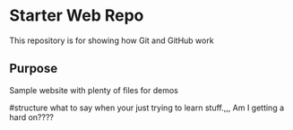 # Starter Web Repo

This repository is for showing how Git and GitHub work

## Purpose

Sample website with plenty of files for demos

#structure
what to say when your just trying to learn stuff.,,, Am I getting a hard on????
